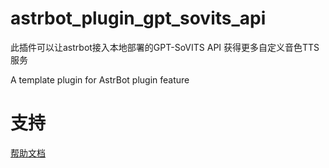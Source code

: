 # astrbot_plugin_gpt_sovits_api

此插件可以让astrbot接入本地部署的GPT-SoVITS API 获得更多自定义音色TTS服务

A template plugin for AstrBot plugin feature

# 支持

[帮助文档](https://astrbot.app)
